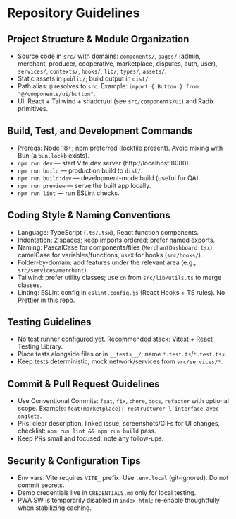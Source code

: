 # Repository Guidelines

## Project Structure & Module Organization
- Source code in `src/` with domains: `components/`, `pages/` (admin, merchant, producer, cooperative, marketplace, disputes, auth, user), `services/`, `contexts/`, `hooks/`, `lib/`, `types/`, `assets/`.
- Static assets in `public/`; build output in `dist/`.
- Path alias: `@` resolves to `src`. Example: `import { Button } from "@/components/ui/button"`.
- UI: React + Tailwind + shadcn/ui (see `src/components/ui`) and Radix primitives.

## Build, Test, and Development Commands
- Prereqs: Node 18+; npm preferred (lockfile present). Avoid mixing with Bun (a `bun.lockb` exists).
- `npm run dev` — start Vite dev server (http://localhost:8080).
- `npm run build` — production build to `dist/`.
- `npm run build:dev` — development-mode build (useful for QA).
- `npm run preview` — serve the built app locally.
- `npm run lint` — run ESLint checks.

## Coding Style & Naming Conventions
- Language: TypeScript (`.ts/.tsx`), React function components.
- Indentation: 2 spaces; keep imports ordered; prefer named exports.
- Naming: PascalCase for components/files (`MerchantDashboard.tsx`), camelCase for variables/functions, `useX` for hooks (`src/hooks/`).
- Folder-by-domain: add features under the relevant area (e.g., `src/services/merchant`).
- Tailwind: prefer utility classes; use `cn` from `src/lib/utils.ts` to merge classes.
- Linting: ESLint config in `eslint.config.js` (React Hooks + TS rules). No Prettier in this repo.

## Testing Guidelines
- No test runner configured yet. Recommended stack: Vitest + React Testing Library.
- Place tests alongside files or in `__tests__/`; name `*.test.ts`/`*.test.tsx`.
- Keep tests deterministic; mock network/services from `src/services/*`.

## Commit & Pull Request Guidelines
- Use Conventional Commits: `feat`, `fix`, `chore`, `docs`, `refactor` with optional scope. Example: `feat(marketplace): restructurer l’interface avec onglets`.
- PRs: clear description, linked issue, screenshots/GIFs for UI changes, checklist: `npm run lint && npm run build` pass.
- Keep PRs small and focused; note any follow-ups.

## Security & Configuration Tips
- Env vars: Vite requires `VITE_` prefix. Use `.env.local` (git-ignored). Do not commit secrets.
- Demo credentials live in `CREDENTIALS.md` only for local testing.
- PWA SW is temporarily disabled in `index.html`; re-enable thoughtfully when stabilizing caching.

